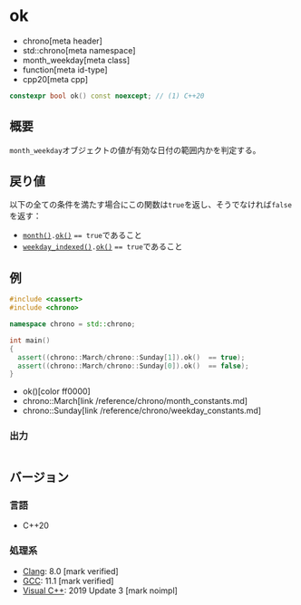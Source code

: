 # ok
* chrono[meta header]
* std::chrono[meta namespace]
* month_weekday[meta class]
* function[meta id-type]
* cpp20[meta cpp]

```cpp
constexpr bool ok() const noexcept; // (1) C++20
```

## 概要
`month_weekday`オブジェクトの値が有効な日付の範囲内かを判定する。


## 戻り値
以下の全ての条件を満たす場合にこの関数は`true`を返し、そうでなければ`false`を返す：

- [`month()`](month.md)`.`[`ok()`](/reference/chrono/month/ok.md) `== true`であること
- [`weekday_indexed()`](weekday_indexed.md)`.`[`ok()`](/reference/chrono/weekday_indexed/ok.md) `== true`であること


## 例
```cpp example
#include <cassert>
#include <chrono>

namespace chrono = std::chrono;

int main()
{
  assert((chrono::March/chrono::Sunday[1]).ok()  == true);
  assert((chrono::March/chrono::Sunday[0]).ok()  == false);
}
```
* ok()[color ff0000]
* chrono::March[link /reference/chrono/month_constants.md]
* chrono::Sunday[link /reference/chrono/weekday_constants.md]

### 出力
```
```

## バージョン
### 言語
- C++20

### 処理系
- [Clang](/implementation.md#clang): 8.0 [mark verified]
- [GCC](/implementation.md#gcc): 11.1 [mark verified]
- [Visual C++](/implementation.md#visual_cpp): 2019 Update 3 [mark noimpl]
